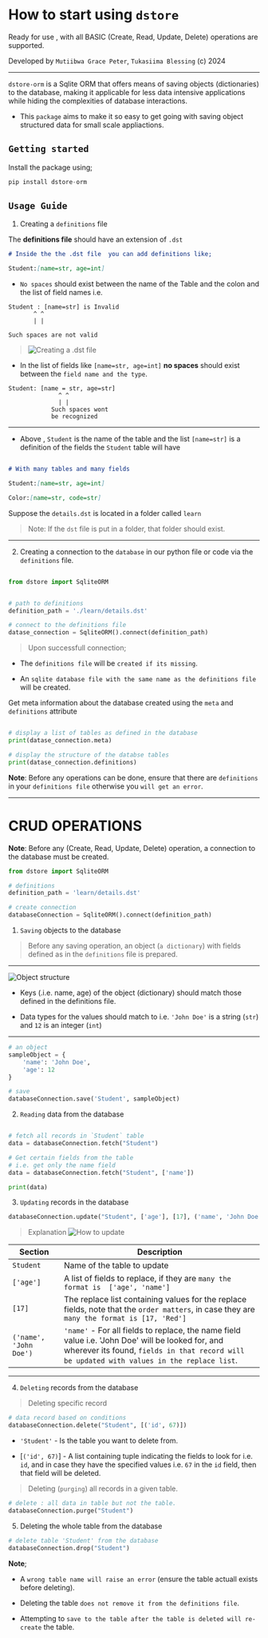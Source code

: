 # How to start using `dstore`

Ready for use , with all BASIC (Create, Read, Update, Delete) operations are supported.

Developed by `Mutiibwa Grace Peter`, `Tukasiima Blessing` (c) 2024

---
`dstore-orm`  is a Sqlite ORM that offers means of saving objects (dictionaries) to the database, making it applicable for less data intensive applications while hiding the complexities of database interactions.

- This `package` aims to make it so easy to get going with saving object structured data for small scale appliactions.

## `Getting started`
Install the package using;
``` python
pip install dstore-orm
```

## `Usage Guide`

1. Creating a `definitions` file

The **definitions file** should have an extension of `.dst`

```markdown
# Inside the the .dst file  you can add definitions like;

Student:[name=str, age=int]
```

- `No spaces` should exist between the name of the Table and the colon and the list of field names i.e.

```
Student : [name=str] is Invalid
       ^ ^ 
       | |

Such spaces are not valid
```

> ![Creating a `.dst` file](https://gracepeter.pythonanywhere.com/static/dstore/dstore-dst.svg)

- In the list of fields like `[name=str, age=int]` **no spaces** should exist between the `field name and the type`.

```
Student: [name = str, age=str]
              ^ ^
              | |
            Such spaces wont
            be recognized
```

---

- Above , `Student` is the name of the table and the list `[name=str]` is a definition of the fields the `Student` table will have


```markdown

# With many tables and many fields

Student:[name=str, age=int]

Color:[name=str, code=str]

```

Suppose the `details.dst` is located in a folder called `learn`

> Note: If the `dst` file is  put in a folder, that folder should exist. 

---


2. Creating a connection to the `database` in our python file or code via the `definitions` file.

```python

from dstore import SqliteORM


# path to definitions
definition_path = './learn/details.dst'

# connect to the definitions file
datase_connection = SqliteORM().connect(definition_path)
```

> Upon successfull connection; 
- The `definitions file` will be `created if its missing`.

- An `sqlite database file with the same name as the definitions file` will be created.

Get meta information about the database created using the `meta` and `definitions` attribute
```python

# display a list of tables as defined in the database
print(datase_connection.meta)

# display the structure of the databse tables
print(datase_connection.definitions)
```

**Note**: Before any operations can be done, ensure that there are `definitions` in your `definitions file` otherwise you `will get an error`.

---

# CRUD OPERATIONS

**Note**: Before any (Create, Read, Update, Delete) operation, a connection to the database must be created.

```python
from dstore import SqliteORM

# definitions
definition_path = 'learn/details.dst'

# create connection
databaseConnection = SqliteORM().connect(definition_path)
```

1. `Saving` objects to the database

> Before any saving operation, an object (`a dictionary`) with fields defined as in the `definitions` file is prepared.
---
![Object structure](https://gracepeter.pythonanywhere.com/static/dstore/dstore-object.svg)

- Keys (.i.e. name, age) of the object (dictionary) should match those defined in the definitions file.

- Data types for the values should match to i.e. `'John Doe'` is a string (`str`) and `12` is an integer (`int`)
---

```python
# an object
sampleObject = {
    'name': 'John Doe',
    'age': 12
}

# save
databaseConnection.save('Student', sampleObject)
```

2. `Reading` data from the database

```python

# fetch all records in `Student` table
data = databaseConnection.fetch("Student")

```

```python
# Get certain fields from the table
# i.e. get only the name field
data = databaseConnection.fetch("Student", ['name'])

print(data)
```

3. `Updating` records in the database
```python
databaseConnection.update("Student", ['age'], [17], ('name', 'John Doe'))
```

> Explanation
![How to update](https://gracepeter.pythonanywhere.com/static/dstore/dstore-update.svg)


|Section|Description|
|---|---|
|`Student`|Name of the table to update|
|`['age']`| A list of fields to replace, if they are `many the format is  ['age', 'name']`|
|`[17]`| The replace list containing values for the replace fields, note that the `order matters`, in case they are `many the format is [17, 'Red']`|
|`('name', 'John Doe')`| `'name'` - For all fields to replace, the name field value i.e. 'John Doe' will  be looked for, and wherever its found, `fields in that record will be updated with values in the replace list`. |

---



4. `Deleting` records from the database
> Deleting specific record
```python
# data record based on conditions
databaseConnection.delete("Student", [('id', 67)])
```

- `'Student'` - Is the table you want to delete from.

- [`('id', 67)`] - A list containing tuple indicating the fields to look for i.e. `id`, and in case they have the specified values i.e. `67` in the `id` field, then that field will be deleted.

> Deleting (`purging`) all records in a given table.

```python
# delete : all data in table but not the table.
databaseConnection.purge("Student")
```

5. Deleting the whole table from the database
```python
# delete table 'Student' from the database
databaseConnection.drop("Student")
```

**Note**;
- A `wrong table name will raise an error` (ensure the table actuall exists before deleting).

- Deleting the table `does not remove it from the definitions file`.

- Attempting to `save to the table after the table is deleted will re-create` the table.
